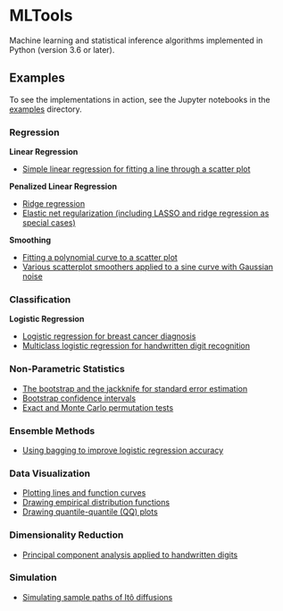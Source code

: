 # MLTools

Machine learning and statistical inference algorithms implemented in Python (version 3.6 or later).

## Examples

To see the implementations in action, see the Jupyter notebooks in the [examples](examples/) directory.

### Regression

**Linear Regression**

* [Simple linear regression for fitting a line through a scatter plot](examples/Simple%20Linear%20Regression.ipynb)

**Penalized Linear Regression**

* [Ridge regression](examples/Ridge%20Regression.ipynb)
* [Elastic net regularization (including LASSO and ridge regression as special cases)](examples/Elastic%20Net.ipynb)

**Smoothing**

* [Fitting a polynomial curve to a scatter plot](examples/Polynomial%20Smoothing.ipynb)
* [Various scatterplot smoothers applied to a sine curve with Gaussian noise](examples/Scatterplot%20Smoothers.ipynb)

### Classification

**Logistic Regression**

* [Logistic regression for breast cancer diagnosis](examples/Logistic%20Regression.ipynb)
* [Multiclass logistic regression for handwritten digit recognition](examples/Multiclass%20Logistic%20Regression.ipynb)

### Non-Parametric Statistics

* [The bootstrap and the jackknife for standard error estimation](examples/Bootstrap%20and%20Jackknife.ipynb)
* [Bootstrap confidence intervals](examples/Bootstrap%20Confidence%20Intervals.ipynb)
* [Exact and Monte Carlo permutation tests](examples/Permutation%20Test.ipynb)

### Ensemble Methods

* [Using bagging to improve logistic regression accuracy](examples/Bagging%20Logistic%20Regression.ipynb)

### Data Visualization

* [Plotting lines and function curves](examples/Plotting%20Lines%20and%20Functions.ipynb)
* [Drawing empirical distribution functions](examples/Empirical%20Distribution%20Functions.ipynb)
* [Drawing quantile-quantile (QQ) plots](examples/Quantile-Quantile%20Plots.ipynb)

### Dimensionality Reduction

* [Principal component analysis applied to handwritten digits](examples/Principal%20Component%20Analysis.ipynb)

### Simulation

* [Simulating sample paths of Itô diffusions](examples/Ito%20Diffusions.ipynb)
